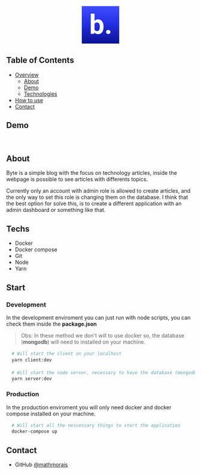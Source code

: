 <div align="center">
  <img style="margin: 0" alt="byte" src="./assets/logo.svg" />
</div>

## Table of Contents

- [Overview](#overview)
  - [About](#about)
  - [Demo](#demo)
  - [Technologies](#technologies)
- [How to use](#how-to-use)
- [Contact](#contact)


## Demo

<img alt="" src="#">

<img alt="" src="#">

## About

Byte is a simple blog with the focus on technology articles, inside the webpage is possible to see articles with differents topics.



Currently only an account with admin role is allowed to create articles, and the only way to set this role is changing them on the database. I think that the best option for solve this, is to create a different application with an admin dashboard or something like that.

## Techs

- Docker 
- Docker compose
- Git 
- Node
- Yarn  

## Start

### Development 

In the development enviroment you can just run with node scripts, you can check them inside the **package.json**

> Obs: In these method we don't will to use docker so, the database (**mongodb**) will need to installed on your machine.

```bash
  # Will start the client on your localhost
  yarn client:dev 

  # Will start the node server, necessary to have the database (mongodb) installed
  yarn server:dev
```

### Production 

In the production enviroment you will only need docker and docker compose installed on your machine.

```bash
  # Will start all the nescessary things to start the application
  docker-compose up
```

## Contact

- GitHub [@mathmorais](https://github.com/mathmorais)

